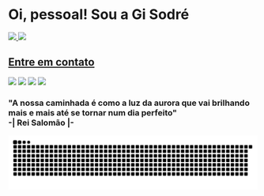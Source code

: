 # Oi, pessoal! Sou a Gi Sodré
 
<div>
  <a href="https://github.com/leka-sda">
  <img height="130em" src="https://github-readme-stats.vercel.app/api?username=leka-sda&show_icons=true&theme=dracula&include_all_commits=true&count_private=true"/>
  <img height="130em" src="https://github-readme-stats.vercel.app/api/top-langs/?username=leka-sda&layout=compact&langs_count=8&theme=dracula"/>
</div>
 
  ## Entre em contato
 
<div> 
 
<a href="https://www.linkedin.com/in/giselesodre" target="_blank"><img src="https://img.shields.io/badge/-LinkedIn-%230077B5?style=for-the-badge&logo=linkedin&logoColor=white" target="_blank"></a> 
<a href = "mailto:gisodre.sda@gmail.com"><img src="https://img.shields.io/badge/-Gmail-%23333?style=for-the-badge&logo=gmail&logoColor=white" target="_blank"></a>
<a href="https://instagram.com/gisodre.sda" target="_blank"><img src="https://img.shields.io/badge/-Instagram-%23E4405F?style=for-the-badge&logo=instagram&logoColor=white" target="_blank"></a> 
<a href="https://api.whatsapp.com/send/?phone=5561998839644&text&app_absent=0" ><img src="https://img.shields.io/badge/-Whatsapp-%128C7E?style=for-the-badge&logo=whatsapp&logoColor=white" target="_blank"></a>

### "A nossa caminhada é como a luz da aurora que vai brilhando mais e mais até se tornar num dia perfeito" <br> -| Rei Salomão |-
 
![Snake animation](https://github.com/leka-sda/leka-sda/blob/output/github-contribution-grid-snake.svg)
 
</div>
